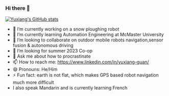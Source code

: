 ### Hi there 👋
[![Yuxiang's GitHub stats](https://github-readme-stats.vercel.app/api?username=yxguan)](https://github.com/anuraghazra/github-readme-stats)

- 🔭 I’m currently working on a snow ploughing robot
- 🌱 I’m currently learning Automation Engineering at McMaster University
- 👯 I’m looking to collaborate on outdoor mobile robots navigation,sensor fusion & autonomous driving
- 🤔 I’m looking for summer 2023 Co-op
- 💬 Ask me about how to procrastinate
- 📫 How to reach me: https://www.linkedin.com/in/yuxiang-guan/
- 😄 Pronouns: He/Him
- ⚡ Fun fact: earth is not flat, which makes GPS based robot navigation much more difficult
- I also speak Mandarin and is currently learning French

